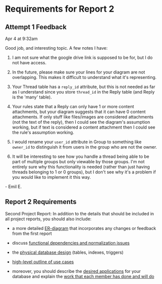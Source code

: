 # Requirements for Report 2

## Attempt 1 Feedback

Apr 4 at 9:32am

Good job, and interesting topic. A few notes I have: 

1. I am not sure what the google drive link is supposed to be for, but I do not have access.

2. In the future, please make sure your lines for your diagram are not overlapping. This makes it difficult to understand what it's representing.

3. Your Thread table has a `reply_id` attribute, but this is not needed as far as I understand since you store `thread_id` in the Reply table (and Reply is the 'many' table).

4. Your rules state that a Reply can only have 1 or more content attachments, but your diagram suggests that it can have 0 content attachments. If only stuff like files/images are considered attachments (not the text of the reply), then I could see the diagram's assumption working, but if text is considered a content attachment then I could see the rule's assumption working.

5. I would rename your `user_id` attribute in Group to something like `owner_id` to distinguish it from users in the group who are not the owner.

6. It will be interesting to see how you handle a thread being able to be part of multiple groups but only viewable by those groups. I'm not entirely sure why this functionality is needed (rather than just having threads belonging to 1 or 0 groups), but I don't see why it's a problem if you would like to implement it this way.

\- Emil E.

## Report 2 Requirements

Second Project Report: In addition to the details that should be included in all project reports, you should also include:

- a more detailed [ER-diagram](README.md#updated-er-diagram) that incorporates any changes or feedback from the first report

- discuss [functional dependencies and normalization issues](README.md#functional-dependencies-and-normalization-issues)

- the [physical database design](README.md#physical-database-design) (tables, indexes, triggers)

- [high-level outline of use cases](README.md#high-level-outline-of-use-cases)

- moreover, you should describe the [desired applications](README.md#desired-applications-for-the-database) for your database and explain the [work that each member has done and will do](README.md#work-done-and-to-be-done)
